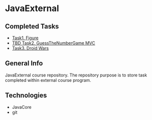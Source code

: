 # JavaExternal


## Completed Tasks
* [Task1. Figure](./src/main/java/javaexternal/figure)
* [TBD Task2. GuessTheNumberGame MVC](./guess-number_v0.1/guess_number_game)
* [Task3. Droid Wars](./src/main/java/javaexternal/droids)

## General Info
JavaExternal course repository. 
The repository purpose is to store task completed within external course program. 

## Technologies
* JavaCore 
* git
